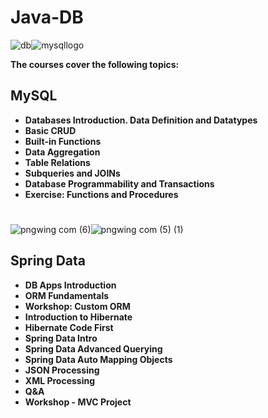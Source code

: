 # Java-DB

![db](https://github.com/MerianBlagoeva/Java-DB/assets/110605865/28e98daa-863a-4864-9305-320e1603bfb8)![mysqllogo](https://github.com/MerianBlagoeva/Java-DB/assets/110605865/88eb9f0e-86bf-40c1-817a-8744fb75c202)

**The courses cover the following topics:**                      
 
 ## MySQL

- **Databases Introduction. Data Definition and Datatypes**
- **Basic CRUD**
- **Built-in Functions**
- **Data Aggregation**
- **Table Relations**
- **Subqueries and JOINs**
- **Database Programmability and Transactions**
- **Exercise: Functions and Procedures**
#
![pngwing com (6)](https://github.com/MerianBlagoeva/Java-DB/assets/110605865/1b27cf37-9898-480b-9521-39deee590977)![pngwing com (5) (1)](https://github.com/MerianBlagoeva/Java-DB/assets/110605865/a8e57d77-a783-4480-ae0e-38da67db9e7e)

## Spring Data

- **DB Apps Introduction**
- **ORM Fundamentals**
- **Workshop: Custom ORM**
- **Introduction to Hibernate**
- **Hibernate Code First**
- **Spring Data Intro**
- **Spring Data Advanced Querying**
- **Spring Data Auto Mapping Objects**
- **JSON Processing**
- **XML Processing**
- **Q&A**
- **Workshop - MVC Project**


